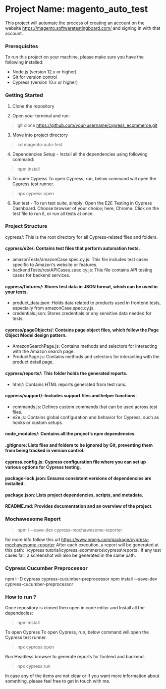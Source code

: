 # Project Name: magento_auto_test
This project will automate the process of creating an account on the website https://magento.softwaretestingboard.com/ and signing in with that account.

### Prerequisites
To run this project on your machine, please make sure you have the following installed:

* Node.js (version 12.x or higher)
* Git for version control
* Cypress (version 10.x or higher)

### Getting Started
1. Clone the repository

2. Open your terminal and run:
> git clone https://github.com/your-username/cypress_ecommerce.git

3. Move into project directory
> cd magento-auto-test

4. Dependencies Setup - Install all the dependencies using following command:
> npm install

5. To open Cypress To open Cypress, run, below command will open the Cypress test runner.
> npx cypress open

6. Run test - To run test suite, simply:
Open the E2E Testing in Cypress Dashboard. Choose browser of your choice; here, Chrome. Click on the test file to run it, or run all tests at once.

### Project Structure
cypress/: This is the root directory for all Cypress-related files and folders.

#### cypress/e2e/: Contains test files that perform automation tests.
* amazonTests/amazonCase.spec.cy.js: This file includes test cases specific to Amazon's website or features.
* backendTests/restAPICases.spec.cy.js: This file contains API testing cases for backend services.

#### cypress/fixtures/: Stores test data in JSON format, which can be used in your tests.
* product_data.json: Holds data related to products used in frontend tests, especially from amazonCase.spec.cy.js.
* credentials.json: Stores credentials or any sensitive data needed for tests.

#### cypress/pageObjects/: Contains page object files, which follow the Page Object Model design pattern.
* AmazonSearchPage.js: Contains methods and selectors for interacting with the Amazon search page.
* ProductPage.js: Contains methods and selectors for interacting with the product detail page.

#### cypress/reports/: This folder holds the generated reports.
* html/: Contains HTML reports generated from test runs.

#### cypress/support/: Includes support files and helper functions.
* commands.js: Defines custom commands that can be used across test files.
* e2e.js: Contains global configuration and behavior for Cypress, such as hooks or custom setups.

#### node_modules/: Contains all the project’s npm dependencies.

#### .gitignore: Lists files and folders to be ignored by Git, preventing them from being tracked in version control.

#### cypress.config.js: Cypress configuration file where you can set up various options for Cypress testing.

#### package-lock.json: Ensures consistent versions of dependencies are installed.

#### package.json: Lists project dependencies, scripts, and metadata.

#### README.md: Provides documentation and an overview of the project.

### Mochawesome Report
> npm i --save-dev cypress-mochawesome-reporter

for more info follow this url https://www.npmjs.com/package/cypress-mochawesome-reporter
After each execution, a report will be generated at this path: '\cypress tutorial\cypress_ecommerce\cypress\reports'. If any test cases fail, a screenshot will also be generated in the same path.

### Cypress Cucumber Preprocessor
npm i -D cypress cypress-cucumber-preprocessor
npm install --save-dev cypress-cucumber-preprocessor

### How to run ?
Once repository is cloned then open in code editor and Install all the dependecies:
> npm install

To open Cypress To open Cypress, run, below command will open the Cypress test runner.
> npx cypress open

Run Headless browser to generate reports for fontend and backend.
> npx cypress run

In case any of the items are not clear or if you want more information about something, please feel free to get in touch with me.
